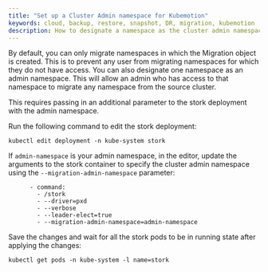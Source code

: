 ```yaml
---
title: "Set up a Cluster Admin namespace for Kubemotion"
keywords: cloud, backup, restore, snapshot, DR, migration, kubemotion
description: How to designate a namespace as the cluster admin namespace
---
```


By default, you can only migrate namespaces in which the Migration object is created.
This is to prevent any user from migrating namespaces for which they do not have access.
You can also designate one namespace as an admin namespace. This will allow an
admin who has access to that namespace to migrate any namespace from the source
cluster.

This requires passing in an additional parameter to the stork deployment with
the admin namespace.

Run the following command to edit the stork deployment:

```text
kubectl edit deployment -n kube-system stork
```

If `admin-namespace` is your admin namespace, in the editor, update the arguments to the stork container to specify the cluster admin namespace using the `--migration-admin-namespace` parameter:

```text
      - command:
        - /stork
        - --driver=pxd
        - --verbose
        - --leader-elect=true
        - --migration-admin-namespace=admin-namespace
```

Save the changes and wait for all the stork pods to be in running state after applying the
changes:

```text
kubectl get pods -n kube-system -l name=stork
```

